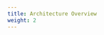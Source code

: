 ```yaml
---
title: Architecture Overview
weight: 2
---
```


<!--add blocks of content here to add more sections to the community page -->
